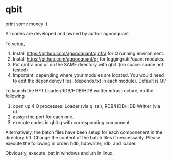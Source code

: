 # qbit
print some money :)


All codes are developed and owned by author agoodquant

To setup,
  1. Install https://github.com/agoodquant/qinfra for Q running environment.
  2. Install https://github.com/agoodquant/qr for logging/util/quant modules.
  3. Put qinfra and qr on the SAME directory with qbit. (no space. space not tested)
  4. Important: depending where your modules are located. You would need to edit the dependency files. (depends.txt in each module). Default is Q:/

To launch the HFT Loader/RDB/HDB/HDB writter infrastructure, do the following
  1. open up 4 Q processes: Loader (via q_ssl), RDB/HDB/HDB Writter (via q).
  2. assign the port for each one.
  3. execute codes in qbit.q with corresponding component.

Alternatively, the batch files have been setup for each componenent in the directory hft. Change the content of the batch files if neccessarily. Please execute the following in order: hdb, hdbwriter, rdb, and loader.

Obviously, execute .bat in windows and .sh in linux.
